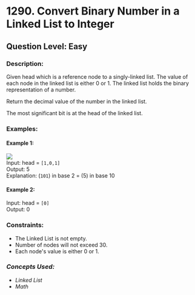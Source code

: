 # 1290. Convert Binary Number in a Linked List to Integer
## Question Level: Easy
### Description:
Given head which is a reference node to a singly-linked list. The value of each node in the linked list is either 0 or 1. The linked list holds the binary representation of a number.

Return the decimal value of the number in the linked list.

The most significant bit is at the head of the linked list.

### Examples:
#### Example 1:

<img src="https://assets.leetcode.com/uploads/2019/12/05/graph-1.png"><br>
Input: head = `[1,0,1]`  
Output: 5  
Explanation: (`101`) in base 2 = (5) in base 10  
#### Example 2:

Input: head = `[0]`  
Output: 0  

### Constraints:

- The Linked List is not empty.
- Number of nodes will not exceed 30.
- Each node's value is either 0 or 1.

### <i>Concepts Used:
- Linked List
- Math</i>